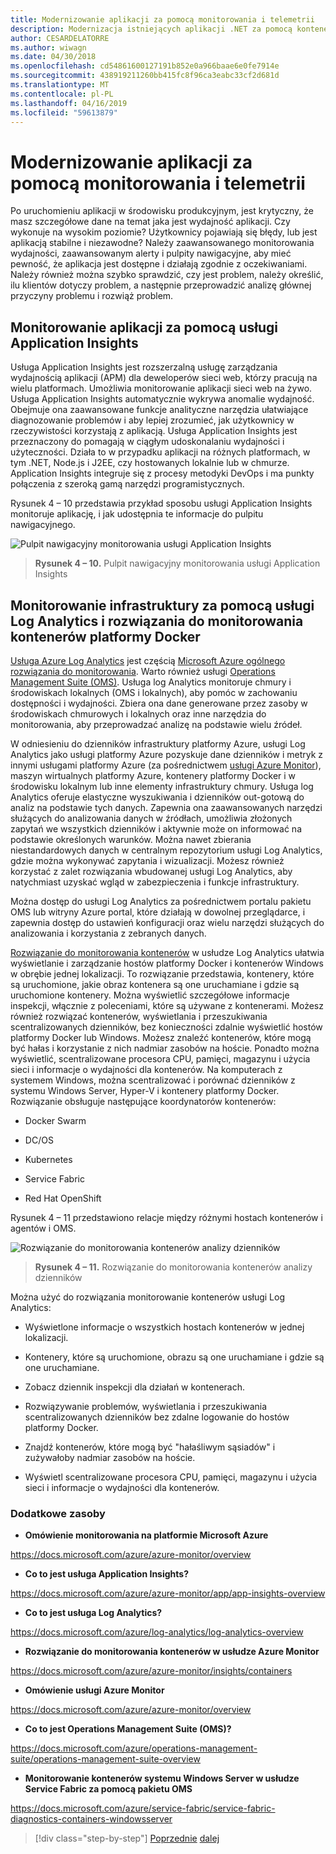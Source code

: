 ```yaml
---
title: Modernizowanie aplikacji za pomocą monitorowania i telemetrii
description: Modernizacja istniejących aplikacji .NET za pomocą kontenerów w chmurze platformy Azure i Windows | Modernizowanie aplikacji za pomocą monitorowania i telemetrii
author: CESARDELATORRE
ms.author: wiwagn
ms.date: 04/30/2018
ms.openlocfilehash: cd54861600127191b852e0a966baae6e0fe7914e
ms.sourcegitcommit: 438919211260bb415fc8f96ca3eabc33cf2d681d
ms.translationtype: MT
ms.contentlocale: pl-PL
ms.lasthandoff: 04/16/2019
ms.locfileid: "59613879"
---
```

# <a name="modernize-your-apps-with-monitoring-and-telemetry"></a>Modernizowanie aplikacji za pomocą monitorowania i telemetrii

Po uruchomieniu aplikacji w środowisku produkcyjnym, jest krytyczny, że masz szczegółowe dane na temat jaka jest wydajność aplikacji. Czy wykonuje na wysokim poziomie? Użytkownicy pojawiają się błędy, lub jest aplikacją stabilne i niezawodne? Należy zaawansowanego monitorowania wydajności, zaawansowanym alerty i pulpity nawigacyjne, aby mieć pewność, że aplikacja jest dostępne i działają zgodnie z oczekiwaniami. Należy również można szybko sprawdzić, czy jest problem, należy określić, ilu klientów dotyczy problem, a następnie przeprowadzić analizę głównej przyczyny problemu i rozwiąż problem.

## <a name="monitor-your-application-with-application-insights"></a>Monitorowanie aplikacji za pomocą usługi Application Insights

Usługa Application Insights jest rozszerzalną usługę zarządzania wydajnością aplikacji (APM) dla deweloperów sieci web, którzy pracują na wielu platformach. Umożliwia monitorowanie aplikacji sieci web na żywo. Usługa Application Insights automatycznie wykrywa anomalie wydajność. Obejmuje ona zaawansowane funkcje analityczne narzędzia ułatwiające diagnozowanie problemów i aby lepiej zrozumieć, jak użytkownicy w rzeczywistości korzystają z aplikacją. Usługa Application Insights jest przeznaczony do pomagają w ciągłym udoskonalaniu wydajności i użyteczności. Działa to w przypadku aplikacji na różnych platformach, w tym .NET, Node.js i J2EE, czy hostowanych lokalnie lub w chmurze. Application Insights integruje się z procesy metodyki DevOps i ma punkty połączenia z szeroką gamą narzędzi programistycznych.

Rysunek 4 – 10 przedstawia przykład sposobu usługi Application Insights monitoruje aplikację, i jak udostępnia te informacje do pulpitu nawigacyjnego.

![Pulpit nawigacyjny monitorowania usługi Application Insights](./media/image10.png)

> **Rysunek 4 – 10.** Pulpit nawigacyjny monitorowania usługi Application Insights

## <a name="monitor-your-docker-infrastructure-with-log-analytics-and-its-container-monitoring-solution"></a>Monitorowanie infrastruktury za pomocą usługi Log Analytics i rozwiązania do monitorowania kontenerów platformy Docker

[Usługa Azure Log Analytics](https://docs.microsoft.com/azure/log-analytics/log-analytics-overview) jest częścią [Microsoft Azure ogólnego rozwiązania do monitorowania](https://docs.microsoft.com/azure/monitoring-and-diagnostics/monitoring-overview). Warto również usługi [Operations Management Suite (OMS)](https://docs.microsoft.com/azure/operations-management-suite/operations-management-suite-overview). Usługa log Analytics monitoruje chmury i środowiskach lokalnych (OMS i lokalnych), aby pomóc w zachowaniu dostępności i wydajności. Zbiera ona dane generowane przez zasoby w środowiskach chmurowych i lokalnych oraz inne narzędzia do monitorowania, aby przeprowadzać analizę na podstawie wielu źródeł.

W odniesieniu do dzienników infrastruktury platformy Azure, usługi Log Analytics jako usługi platformy Azure pozyskuje dane dzienników i metryk z innymi usługami platformy Azure (za pośrednictwem [usługi Azure Monitor](https://docs.microsoft.com/azure/monitoring-and-diagnostics/monitoring-overview-azure-monitor)), maszyn wirtualnych platformy Azure, kontenery platformy Docker i w środowisku lokalnym lub inne elementy infrastruktury chmury. Usługa log Analytics oferuje elastyczne wyszukiwania i dzienników out-gotową do analiz na podstawie tych danych. Zapewnia ona zaawansowanych narzędzi służących do analizowania danych w źródłach, umożliwia złożonych zapytań we wszystkich dzienników i aktywnie może on informować na podstawie określonych warunków. Można nawet zbierania niestandardowych danych w centralnym repozytorium usługi Log Analytics, gdzie można wykonywać zapytania i wizualizacji. Możesz również korzystać z zalet rozwiązania wbudowanej usługi Log Analytics, aby natychmiast uzyskać wgląd w zabezpieczenia i funkcje infrastruktury.

Można dostęp do usługi Log Analytics za pośrednictwem portalu pakietu OMS lub witryny Azure portal, które działają w dowolnej przeglądarce, i zapewnia dostęp do ustawień konfiguracji oraz wielu narzędzi służących do analizowania i korzystania z zebranych danych.

[Rozwiązanie do monitorowania kontenerów](https://docs.microsoft.com/azure/log-analytics/log-analytics-containers) w usłudze Log Analytics ułatwia wyświetlanie i zarządzanie hostów platformy Docker i kontenerów Windows w obrębie jednej lokalizacji. To rozwiązanie przedstawia, kontenery, które są uruchomione, jakie obraz kontenera są one uruchamiane i gdzie są uruchomione kontenery. Można wyświetlić szczegółowe informacje inspekcji, włącznie z poleceniami, które są używane z kontenerami. Możesz również rozwiązać kontenerów, wyświetlania i przeszukiwania scentralizowanych dzienników, bez konieczności zdalnie wyświetlić hostów platformy Docker lub Windows. Możesz znaleźć kontenerów, które mogą być hałas i korzystanie z nich nadmiar zasobów na hoście. Ponadto można wyświetlić, scentralizowane procesora CPU, pamięci, magazynu i użycia sieci i informacje o wydajności dla kontenerów. Na komputerach z systemem Windows, można scentralizować i porównać dzienników z systemu Windows Server, Hyper-V i kontenery platformy Docker. Rozwiązanie obsługuje następujące koordynatorów kontenerów:

-   Docker Swarm

-   DC/OS

-   Kubernetes

-   Service Fabric

-   Red Hat OpenShift

Rysunek 4 – 11 przedstawiono relacje między różnymi hostach kontenerów i agentów i OMS.

![Rozwiązanie do monitorowania kontenerów analizy dzienników](./media/image11.png)

> **Rysunek 4 – 11.** Rozwiązanie do monitorowania kontenerów analizy dzienników

Można użyć do rozwiązania monitorowanie kontenerów usługi Log Analytics:

-   Wyświetlone informacje o wszystkich hostach kontenerów w jednej lokalizacji.

-   Kontenery, które są uruchomione, obrazu są one uruchamiane i gdzie są one uruchamiane.

-   Zobacz dziennik inspekcji dla działań w kontenerach.

-   Rozwiązywanie problemów, wyświetlania i przeszukiwania scentralizowanych dzienników bez zdalne logowanie do hostów platformy Docker.

-   Znajdź kontenerów, które mogą być "hałaśliwym sąsiadów" i zużywałoby nadmiar zasobów na hoście.

-   Wyświetl scentralizowane procesora CPU, pamięci, magazynu i użycia sieci i informacje o wydajności dla kontenerów.

### <a name="additional-resources"></a>Dodatkowe zasoby

-   **Omówienie monitorowania na platformie Microsoft Azure**

<https://docs.microsoft.com/azure/azure-monitor/overview>

-   **Co to jest usługa Application Insights?**

<https://docs.microsoft.com/azure/azure-monitor/app/app-insights-overview>

-   **Co to jest usługa Log Analytics?**

<https://docs.microsoft.com/azure/log-analytics/log-analytics-overview>

-   **Rozwiązanie do monitorowania kontenerów w usłudze Azure Monitor**

<https://docs.microsoft.com/azure/azure-monitor/insights/containers>

-   **Omówienie usługi Azure Monitor**

<https://docs.microsoft.com/azure/azure-monitor/overview>

-   **Co to jest Operations Management Suite (OMS)?**

<https://docs.microsoft.com/azure/operations-management-suite/operations-management-suite-overview>

-   **Monitorowanie kontenerów systemu Windows Server w usłudze Service Fabric za pomocą pakietu OMS**

<https://docs.microsoft.com/azure/service-fabric/service-fabric-diagnostics-containers-windowsserver>

>[!div class="step-by-step"]
>[Poprzednie](build-resilient-services-ready-for-the-cloud-embrace-transient-failures-in-the-cloud.md)
>[dalej](modernize-your-apps-lifecycle-with-ci-cd-pipelines-and-devops-tools-in-the-cloud.md)
